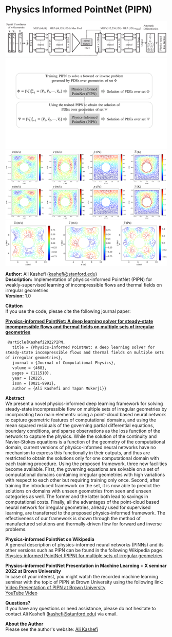 # Physics Informed PointNet (PIPN)

![pic](./Fig1_Revised-1.png)
![pic](./Fig_PIPN_Method-1.png)
![pic](./heat2.png)
![pic](./heat1.png)

**Author:** Ali Kashefi (kashefi@stanford.edu)<br>
**Description:** Implementation of physics-informed PointNet (PIPN) for weakly-supervised learning of incompressible flows and thermal fields on irregular geometries<br>
**Version:** 1.0 <br>

**Citation** <br>
If you use the code, plesae cite the following journal paper: <br>

**[Physics-informed PointNet: A deep learning solver for steady-state incompressible flows and thermal fields on multiple sets of irregular geometries](https://doi.org/10.1016/j.jcp.2022.111510)**

     @article{Kashefi2022PIPN, 
       title = {Physics-informed PointNet: A deep learning solver for steady-state incompressible flows and thermal fields on multiple sets of irregular geometries},
       journal = {Journal of Computational Physics}, 
       volume = {468}, 
       pages = {111510}, 
       year = {2022}, 
       issn = {0021-9991},
       author = {Ali Kashefi and Tapan Mukerji}}

**Abstract** <br>
We present a novel physics-informed deep learning framework for solving steady-state incompressible flow on multiple sets of irregular geometries by incorporating two main elements: using a point-cloud based neural network to capture geometric features of computational domains, and using the mean squared residuals of the governing partial differential equations, boundary conditions, and sparse observations as the loss function of the network to capture the physics. While the solution of the continuity and Navier-Stokes equations is a function of the geometry of the computational domain, current versions of physics-informed neural networks have no mechanism to express this functionally in their outputs, and thus are restricted to obtain the solutions only for one computational domain with each training procedure. Using the proposed framework, three new facilities become available. First, the governing equations are solvable on a set of computational domains containing irregular geometries with high variations with respect to each other but requiring training only once. Second, after training the introduced framework on the set, it is now able to predict the solutions on domains with unseen geometries from seen and unseen categories as well. The former and the latter both lead to savings in computational costs. Finally, all the advantages of the point-cloud based neural network for irregular geometries, already used for supervised learning, are transferred to the proposed physics-informed framework. The effectiveness of our framework is shown through the method of manufactured solutions and thermally-driven flow for forward and inverse problems.


**Physics-informed PointNet on Wikipedia** <br>
A general description of physics-informed neural networks (PINNs) and its other versions such as PIPN can be found in the following Wikipedia page:<br>
[Physics-informed PointNet (PIPN) for multiple sets of irregular geometries](https://en.wikipedia.org/wiki/Physics-informed_neural_networks#Physics-informed_PointNet_(PIPN)_for_multiple_sets_of_irregular_geometries)

**Physics-informed PointNet Presentation in Machine Learning + X seminar 2022 at Brown University**<br>
In case of your interest, you might watch the recorded machine learning seminar with the topic of PIPN at Brown University using the following link:<br> 
[Video Presentation of PIPN at Brown University](https://www.dropbox.com/s/oafbjl6xaihotqa/GMT20220325-155140_Recording_2560x1440.mp4?dl=0) <br>
[YouTube Video](https://www.youtube.com/watch?v=faeHARnPSVE)


**Questions?** <br>
If you have any questions or need assistance, please do not hesitate to contact Ali Kashefi (kashefi@stanford.edu) via email. 

**About the Author** <br>
Please see the author's website: [Ali Kashefi](https://web.stanford.edu/~kashefi/) 
